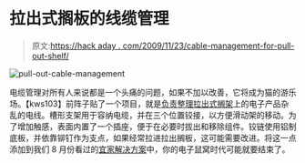 # 拉出式搁板的线缆管理

> 原文:[https://hack aday . com/2009/11/23/cable-management-for-pull-out-shelf/](https://hackaday.com/2009/11/23/cable-management-for-pull-out-shelves/)

![](../Images/a1a81fd2ceb21295c4d912d9f589e67c.png "pull-out-cable-management")

电缆管理对所有人来说都是一个头痛的问题，如果不加以改善，它将成为猫的游乐场。【kws103】前阵子贴了一个项目，就是[负责整理拉出式搁架](http://www.instructables.com/id/Cable-control-for-a-pull-out-shelf/)上的电子产品杂乱的电线。槽形支架用于容纳电缆，并在三个位置铰接，以方便滑动架的移动。为了增加触感，表面内置了一个插座，便于在必要时拔出和移除组件。铰链使用铝制底板，并依靠铆钉作为支点，如果经常拉进拉出搁板，这可能需要改进。将这一点添加到我们 8 月份看过的[宜家解决方案](http://hackaday.com/2009/08/31/custom-cable-management/)中，你的电子鼠窝时代可能就要结束了。